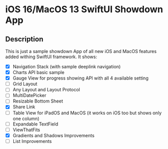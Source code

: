 # iOS 16/MacOS 13 SwiftUI Showdown App

## Description

This is just a sample showdown App of all new iOS and MacOS features added withing SwiftUI framework. It shows:

- [x] Navigation Stack (with sample deeplink navigation)
- [x] Charts API basic sample
- [x] Gauge View for progress showing API with all 4 available setting
- [ ] Grid Layout
- [ ] Any Layout and Layout Protocol
- [ ] MultiDatePicker
- [ ] Resizable Bottom Sheet
- [x] Share Link
- [ ] Table View for iPadOS and MacOS (it works on iOS too but shows only one column)
- [ ] Expandable TextField
- [ ] ViewThatFits
- [x] Gradients and Shadows Improvements
- [ ] List Improvements
